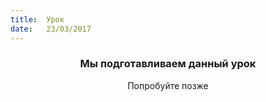 ```yaml
---
title:  Урок
date:   23/03/2017
---
```


### <center>Мы подготавливаем данный урок</center>
<center>Попробуйте позже</center>